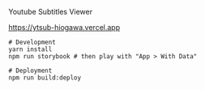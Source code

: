 Youtube Subtitles Viewer

https://ytsub-hiogawa.vercel.app

```
# Development
yarn install
npm run storybook # then play with "App > With Data"

# Deployment
npm run build:deploy
```

